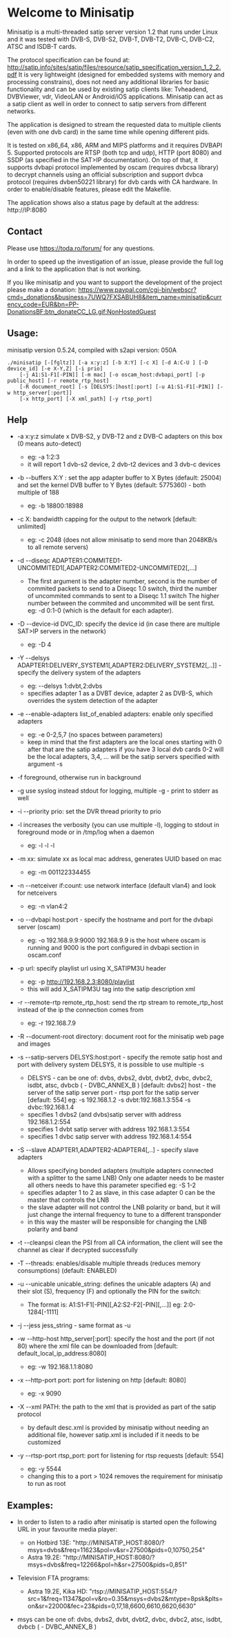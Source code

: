 # Welcome to Minisatip

Minisatip is a multi-threaded satip server version 1.2 that runs under Linux and it was tested with DVB-S, DVB-S2, DVB-T, DVB-T2, DVB-C, DVB-C2, ATSC and ISDB-T cards.

The protocol specification can be found at: 
http://satip.info/sites/satip/files/resource/satip_specification_version_1_2_2.pdf
It is very lightweight (designed for embedded systems with memory and processing constrains), does not need any additional libraries for basic functionality and can be used by existing satip clients like: Tvheadend, DVBViewer, vdr, VideoLAN or Android/iOS applications. Minisatip can act as a satip client as well in order to connect to satip servers from different networks.

The application is designed to stream the requested data to multiple clients (even with one dvb card) in the same time while opening different pids.

It is tested on x86_64, x86, ARM and MIPS platforms and it requires DVBAPI 5. Supported protocols are RTSP (both tcp and udp), HTTP (port 8080) and SSDP (as specified in the SAT>IP documentation). On top of that, it supports dvbapi protocol implemented by oscam (requires dvbcsa library) to decrypt channels using an official subscription and support dvbca protocol (requires dvben50221 library) for dvb cards with CA hardware. In order to enable/disable features, please edit the Makefile. 

The application shows also a status page by default at the address: http://IP:8080 

Contact
-------
Please use https://toda.ro/forum/ for any questions.

In order to speed up the investigation of an issue, please provide the full log and a link to the application that is not working.

If you like minisatip and you want to support the development of the project please make a donation: 
https://www.paypal.com/cgi-bin/webscr?cmd=_donations&business=7UWQ7FXSABUH8&item_name=minisatip&currency_code=EUR&bn=PP-DonationsBF:btn_donateCC_LG.gif:NonHostedGuest

Usage:
-------

minisatip version 0.5.24, compiled with s2api version: 050A

	./minisatip [-[fgltz]] [-a x:y:z] [-b X:Y] [-c X] [-d A:C-U ] [-D device_id] [-e X-Y,Z] [-i prio] 
		[-j A1:S1-F1[-PIN]] [-m mac] [-o oscam_host:dvbapi_port] [-p public_host] [-r remote_rtp_host] 
		[-R document_root] [-s [DELSYS:]host[:port] [-u A1:S1-F1[-PIN]] [-w http_server[:port]] 
		[-x http_port] [-X xml_path] [-y rtsp_port] 

Help
-------

* -a x:y:z simulate x DVB-S2, y DVB-T2 and z DVB-C adapters on this box (0 means auto-detect)
	* eg: -a 1:2:3  
	- it will report 1 dvb-s2 device, 2 dvb-t2 devices and 3 dvb-c devices 

* -b --buffers X:Y : set the app adapter buffer to X Bytes (default: 25004) and set the kernel DVB buffer to Y Bytes (default: 5775360) - both multiple of 188
	* eg: -b 18800:18988

* -c X: bandwidth capping for the output to the network [default: unlimited]
	* eg: -c 2048  (does not allow minisatip to send more than 2048KB/s to all remote servers)

* -d --diseqc ADAPTER1:COMMITED1-UNCOMMITED1[,ADAPTER2:COMMITED2-UNCOMMITED2[,...]
	* The first argument is the adapter number, second is the number of commited packets to send to a Diseqc 1.0 switch, third the number of uncommited commands to sent to a Diseqc 1.1 switch
	The higher number between the commited and uncommited will be sent first.
	eg: -d 0:1-0  (which is the default for each adapter).

* -D --device-id DVC_ID: specify the device id (in case there are multiple SAT>IP servers in the network)
 	* eg: -D 4 

* -Y --delsys ADAPTER1:DELIVERY_SYSTEM1[,ADAPTER2:DELIVERY_SYSTEM2[,..]] - specify the delivery system of the adapters	
	* eg: --delsys 1:dvbt,2:dvbs
	- specifies adapter 1 as a DVBT device, adapter 2 as DVB-S, which overrides the system detection of the adapter

* -e --enable-adapters list_of_enabled adapters: enable only specified adapters
	* eg: -e 0-2,5,7 (no spaces between parameters)
	- keep in mind that the first adapters are the local ones starting with 0 after that are the satip adapters 
	if you have 3 local dvb cards 0-2 will be the local adapters, 3,4, ... will be the satip servers specified with argument -s

* -f  foreground, otherwise run in background

* -g use syslog instead stdout for logging, multiple -g - print to stderr as well

* -i --priority prio: set the DVR thread priority to prio 

* -l increases the verbosity (you can use multiple -l), logging to stdout in foreground mode or in /tmp/log when a daemon
	* eg: -l -l -l

* -m xx: simulate xx as local mac address, generates UUID based on mac
	* eg: -m 001122334455 

* -n --netceiver if:count: use network interface <if> (default vlan4) and look for <count> netceivers
	* eg: -n vlan4:2 

* -o --dvbapi host:port - specify the hostname and port for the dvbapi server (oscam) 
	* eg: -o 192.168.9.9:9000 
	192.168.9.9 is the host where oscam is running and 9000 is the port configured in dvbapi section in oscam.conf

* -p url: specify playlist url using X_SATIPM3U header 
	* eg: -p http://192.168.2.3:8080/playlist
	- this will add X_SATIPM3U tag into the satip description xml

* -r --remote-rtp  remote_rtp_host: send the rtp stream to remote_rtp_host instead of the ip the connection comes from
 	* eg: -r 192.168.7.9
 
* -R --document-root directory: document root for the minisatip web page and images

* -s --satip-servers DELSYS:host:port - specify the remote satip host and port with delivery system DELSYS, it is possible to use multiple -s 
	* DELSYS - can be one of: dvbs, dvbs2, dvbt, dvbt2, dvbc, dvbc2, isdbt, atsc, dvbcb ( - DVBC_ANNEX_B ) [default: dvbs2]
	host - the server of the satip server
	port - rtsp port for the satip server [default: 554]
	eg: -s 192.168.1.2 -s dvbt:192.168.1.3:554 -s dvbc:192.168.1.4
	- specifies 1 dvbs2 (and dvbs)satip server with address 192.168.1.2:554
	- specifies 1 dvbt satip server  with address 192.168.1.3:554
	- specifies 1 dvbc satip server  with address 192.168.1.4:554

* -S --slave ADAPTER1,ADAPTER2-ADAPTER4[,..] - specify slave adapters	
	* Allows specifying bonded adapters (multiple adapters connected with a splitter to the same LNB)
	Only one adapter needs to be master all others needs to have this parameter specified
	eg: -S 1-2
	- specifies adapter 1 to 2 as slave, in this case adapter 0 can be the master that controls the LNB
	- the slave adapter will not control the LNB polarity or band, but it will just change the internal frequency to tune to a different transponder
	- in this way the master will be responsible for changing the LNB polarity and band

* -t --cleanpsi clean the PSI from all CA information, the client will see the channel as clear if decrypted successfully

* -T --threads: enables/disable multiple threads (reduces memory consumptions) (default: ENABLED)

* -u --unicable unicable_string: defines the unicable adapters (A) and their slot (S), frequency (F) and optionally the PIN for the switch:
	* The format is: A1:S1-F1[-PIN][,A2:S2-F2[-PIN][,...]]
	eg: 2:0-1284[-1111]

* -j --jess jess_string - same format as -u 

* -w --http-host http_server[:port]: specify the host and the port (if not 80) where the xml file can be downloaded from [default: default_local_ip_address:8080] 
	* eg: -w 192.168.1.1:8080 

* -x --http-port port: port for listening on http [default: 8080]
	* eg: -x 9090 

* -X --xml PATH: the path to the xml that is provided as part of the satip protocol	
	* by default desc.xml is provided by minisatip without needing an additional file, 
	however satip.xml is included if it needs to be customized

* -y --rtsp-port rtsp_port: port for listening for rtsp requests [default: 554]
	* eg: -y 5544 
	- changing this to a port > 1024 removes the requirement for minisatip to run as root


Examples:
-------
- In order to listen to a radio after minisatip is started open the following URL in your favourite media player:
	- on Hotbird 13E: "http://MINISATIP_HOST:8080/?msys=dvbs&freq=11623&pol=v&sr=27500&pids=0,10750,254"
	- Astra 19.2E: "http://MINISATIP_HOST:8080/?msys=dvbs&freq=12266&pol=h&sr=27500&pids=0,851"	

- Television FTA programs:
	- Astra 19.2E, Kika HD: "rtsp://MINISATIP_HOST:554/?src=1&freq=11347&pol=v&ro=0.35&msys=dvbs2&mtype=8psk&plts=on&sr=22000&fec=23&pids=0,17,18,6600,6610,6620,6630"

- msys can be one of: dvbs, dvbs2, dvbt, dvbt2, dvbc, dvbc2, atsc, isdbt, dvbcb ( - DVBC_ANNEX_B )

